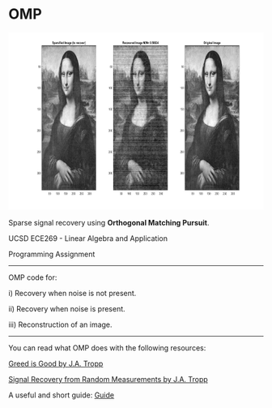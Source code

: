 # OMP
<img src="mona200.jpg" height="350" width="1550" alt="Image Compression">

Sparse signal recovery using **Orthogonal Matching Pursuit**.


UCSD ECE269 - Linear Algebra and Application


Programming Assignment

---
OMP code for:

i) Recovery when noise is not present.

ii) Recovery when noise is present.

iii) Reconstruction of an image.

---

You can read what OMP does with the following resources:


[Greed is Good by J.A. Tropp](https://ieeexplore.ieee.org/document/1337101)


[Signal Recovery from Random Measurements by J.A. Tropp](http://www.stat.yale.edu/~snn7/courses/stat679fa13/references/omptrogil.pdf)


A useful and short guide:
[Guide](https://kore76.files.wordpress.com/2014/10/tutorial_orthogonal_matching_pursuit_mod2.pdf)
